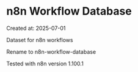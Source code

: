 # n8n Workflow Database
Created at: 2025-07-01

Dataset for n8n workflows

Rename to n8n-workflow-database

Tested with n8n version 1.100.1
